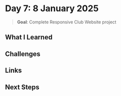 # Day 7: 8 January 2025

> **Goal**: Complete Responsive Club Website project

## What I Learned

## Challenges

## Links

## Next Steps
